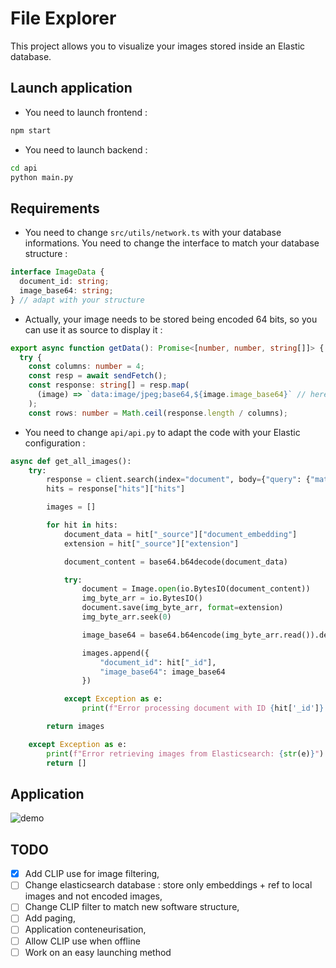 # File Explorer

This project allows you to visualize your images stored inside an Elastic database.

## Launch application

- You need to launch frontend :

```bash
npm start
```

- You need to launch backend :

```bash
cd api
python main.py
```

## Requirements

- You need to change `src/utils/network.ts` with your database informations. You need to change the interface to match your database structure :

```typescript
interface ImageData {
  document_id: string;
  image_base64: string;
} // adapt with your structure
```

- Actually, your image needs to be stored being encoded 64 bits, so you can use it as source to display it :

```typescript
export async function getData(): Promise<[number, number, string[]]> {
  try {
    const columns: number = 4;
    const resp = await sendFetch();
    const response: string[] = resp.map(
      (image) => `data:image/jpeg;base64,${image.image_base64}` // here replace with your elastic structure
    );
    const rows: number = Math.ceil(response.length / columns);
```

- You need to change `api/api.py` to adapt the code with your Elastic configuration :

```python
async def get_all_images():
    try:
        response = client.search(index="document", body={"query": {"match_all": {}}})
        hits = response["hits"]["hits"]

        images = []

        for hit in hits:
            document_data = hit["_source"]["document_embedding"]
            extension = hit["_source"]["extension"]

            document_content = base64.b64decode(document_data)

            try:
                document = Image.open(io.BytesIO(document_content))
                img_byte_arr = io.BytesIO()
                document.save(img_byte_arr, format=extension)
                img_byte_arr.seek(0)

                image_base64 = base64.b64encode(img_byte_arr.read()).decode('utf-8')

                images.append({
                    "document_id": hit["_id"],
                    "image_base64": image_base64
                })

            except Exception as e:
                print(f"Error processing document with ID {hit['_id']}: {str(e)}")

        return images

    except Exception as e:
        print(f"Error retrieving images from Elasticsearch: {str(e)}")
        return []
```

## Application

![demo](./assets/demo.gif)

## TODO

- [x] Add CLIP use for image filtering,
- [ ] Change elasticsearch database : store only embeddings + ref to local images and not encoded images,
- [ ] Change CLIP filter to match new software structure,
- [ ] Add paging,
- [ ] Application conteneurisation,
- [ ] Allow CLIP use when offline
- [ ] Work on an easy launching method

